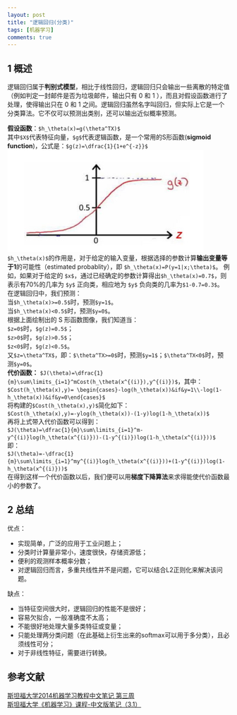 ```yaml
---
layout: post
title: "逻辑回归(分类)"
tags: [机器学习]
comments: true
---
```


<head>
    <script src="https://cdn.mathjax.org/mathjax/latest/MathJax.js?config=TeX-AMS-MML_HTMLorMML" type="text/javascript"></script>
    <script type="text/x-mathjax-config">
        MathJax.Hub.Config({
            tex2jax: {
                skipTags: ['script', 'noscript', 'style', 'textarea', 'pre'],
                inlineMath: [ ['$','$'], ["\\(","\\)"] ],
                displayMath: [ ['$$','$$'], ["\\[","\\]"] ]
            }
        });
    </script>
</head>

## 1 概述
逻辑回归属于**判别式模型**，相比于线性回归，逻辑回归只会输出一些离散的特定值（例如判定一封邮件是否为垃圾邮件，输出只有 0 和 1 ），而且对假设函数进行了处理，使得输出只在 0 和 1 之间。逻辑回归虽然名字叫回归，但实际上它是一个分类算法。它不仅可以预测出类别，还可以输出近似概率预测。    


**假设函数**：`$h_\theta(x)=g(\theta^TX)$`   
其中`$X$`代表特征向量，`$g$`代表逻辑函数，是一个常用的S形函数(**sigmoid function**)，公式是：`$g(z)=\dfrac{1}{1+e^{-z}}$`   
![S形函数图像](https://raw.githubusercontent.com/Andr-Robot/iMarkdownPhotos/master/Res/sigmiodfunction.png)   
`$h_\theta(x)$`的作用是，对于给定的输入变量，根据选择的参数计算**输出变量等于1**的可能性（estimated probablity），即 `$h_\theta(x)=P(y=1|x;\theta)$`。 例如，如果对于给定的 `$x$`，通过已经确定的参数计算得出`$h_\theta(x)=0.7$`，则表示有70%的几率为 `$y$` 正向类，相应地为 `$y$` 负向类的几率为`$1-0.7=0.3$`。   
在逻辑回归中，我们预测：   
当`$h_\theta(x)>=0.5$`时，预测`$y=1$`。   
当`$h_\theta(x)<0.5$`时，预测`$y=0$`。   
根据上面绘制出的 S 形函数图像，我们知道当：   
`$z=0$`时，`$g(z)=0.5$`；    
`$z>0$`时，`$g(z)>0.5$`；   
`$z<0$`时，`$g(z)<0.5$`。   
又`$z=\theta^TX$`，即：`$\theta^TX>=0$`时，预测`$y=1$`；`$\theta^TX<0$`时，预测`$y=0$`。    
**代价函数：** `$J(\theta)=\dfrac{1}{m}\sum\limits_{i=1}^mCost(h_\theta(x^{(i)}),y^{(i)})$`，其中：   
`$Cost(h_\theta(x),y)= \begin{cases}-log(h_\theta(x))&if&y=1\\-log(1-h_\theta(x))&if&y=0\end{cases}$`   
将构建的`$Cost(h_\theta(x),y)$`简化如下：    
`$Cost(h_\theta(x),y)=-ylog(h_\theta(x))-(1-y)log(1-h_\theta(x))$`   
再将上式带入代价函数可以得到：   
`$J(\theta)=\dfrac{1}{m}\sum\limits_{i=1}^m-y^{(i)}log(h_\theta(x^{(i)}))-(1-y^{(i)})log(1-h_\theta(x^{(i)}))$`   
即：   
`$J(\theta)=-\dfrac{1}{m}\sum\limits_{i=1}^my^{(i)}log(h_\theta(x^{(i)}))+(1-y^{(i)})log(1-h_\theta(x^{(i)}))$`      
在得到这样一个代价函数以后，我们便可以用**梯度下降算法**来求得能使代价函数最小的参数了。   
## 2 总结
优点：
- 实现简单，广泛的应用于工业问题上；
- 分类时计算量非常小，速度很快，存储资源低；
- 便利的观测样本概率分数；
- 对逻辑回归而言，多重共线性并不是问题，它可以结合L2正则化来解决该问题。

缺点：
- 当特征空间很大时，逻辑回归的性能不是很好；
- 容易欠拟合，一般准确度不太高；
- 不能很好地处理大量多类特征或变量；
- 只能处理两分类问题（在此基础上衍生出来的softmax可以用于多分类），且必须线性可分；
- 对于非线性特征，需要进行转换。

## 参考文献
[斯坦福大学2014机器学习教程中文笔记 第三周](http://www.ai-start.com/ml2014/html/week3.html)   
[斯坦福大学《机器学习》课程-中文版笔记（3.1）](https://mp.weixin.qq.com/s?__biz=MzI1NjczMjEwNw==&mid=2247483729&idx=1&sn=4f7bc683b08f60212f9e3633a0c2b4b1&chksm=ea237ff5dd54f6e3d564d2944ec9d87e4b8611131e03499b6eb35f4c70f9ca92e0aad4f8337f&scene=21#wechat_redirect)